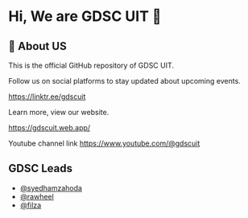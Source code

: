 
# Hi, We are GDSC UIT 👋


## 🚀 About US
This is the official GitHub repository of GDSC UIT.

Follow us on social platforms to stay updated about upcoming events.

https://linktr.ee/gdscuit

Learn more, view our website.

https://gdscuit.web.app/

Youtube channel link
https://www.youtube.com/@gdscuit

## GDSC Leads

- [@syedhamzahoda](https://www.github.com/hamzahoda)
- [@rawheel](https://www.github.com/rawheel)
- [@filza](https://www.github.com/Filza-Manzoor)

